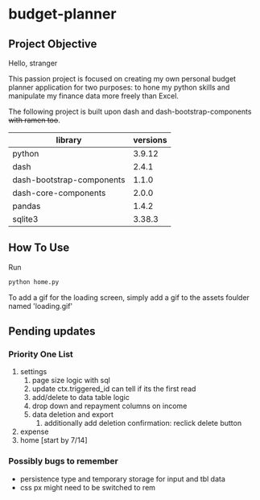 # budget-planner

## Project Objective

Hello, stranger

This passion project is focused on creating my own personal budget planner application for two purposes: to hone my python skills and manipulate my finance data more freely than Excel.

The following project is built upon dash and dash-bootstrap-components ~~with ramen too~~.

| library                   | versions  |
| ------------------------- |-----------|
| python                    | 3.9.12    |
| dash                      | 2.4.1     |
| dash-bootstrap-components | 1.1.0     |
| dash-core-components      | 2.0.0     |
| pandas                    | 1.4.2     |
| sqlite3                   | 3.38.3    |

## How To Use

Run

```python
python home.py
```

To add a gif for the loading screen, simply add a gif to the assets foulder named 'loading.gif'

## Pending updates

### Priority One List

1. settings
    1. page size logic with sql
    1. update ctx.triggered_id can tell if its the first read
    1. add/delete to data table logic
    1. drop down and repayment columns on income
    1. data deletion and export
        1. additionally add deletion confirmation: reclick delete button
1. expense
1. home [start by 7/14]

### Possibly bugs to remember

- persistence type and temporary storage for input and tbl data
- css px might need to be switched to rem
